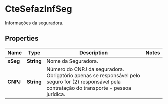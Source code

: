 

# CteSefazInfSeg

Informações da seguradora.

## Properties

| Name | Type | Description | Notes |
|------------ | ------------- | ------------- | -------------|
|**xSeg** | **String** | Nome da Seguradora. |  |
|**CNPJ** | **String** | Número do CNPJ da seguradora.  Obrigatório apenas se responsável pelo seguro for (2) responsável pela contratação do transporte - pessoa jurídica. |  |




